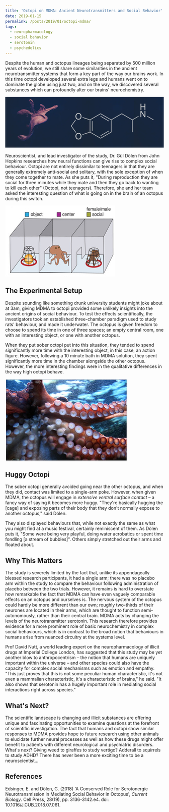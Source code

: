```yaml
---
title: 'Octopi on MDMA: Ancient Neurotransmitters and Social Behavior'
date: 2019-01-15
permalink: /posts/2019/01/octopi-mdma/
tags:
  - neuropharmacology
  - social behavior
  - serotonin
  - psychedelics
---
```


Despite the human and octopus lineages being separated by 500 million years of evolution, we still share some similarities in the ancient neurotransmitter systems that form a key part of the way our brains work. In this time octopi developed several extra legs and humans went on to dominate the globe using just two, and on the way, we discovered several substances which can profoundly alter our brains' neurochemistry.

![Octopus brain structure](/images/octopus-brain.png)

Neuroscientist, and lead investigator of the study, Dr. Gül Dölen from John Hopkins researches how neural functions can give rise to complex social behaviour. Octopi are not entirely dissimilar to teenagers in that they are generally extremely anti-social and solitary, with the sole exception of when they come together to mate. As she puts it, "During reproduction they are social for three minutes while they mate and then they go back to wanting to kill each other" (Octopi, not teenagers). Therefore, she and her team asked the interesting question of what is going on in the brain of an octopus during this switch.

![Octopus social behavior](/images/octopus-chambers.png)

## The Experimental Setup

Despite sounding like something drunk university students might joke about at 3am, giving MDMA to octopi provided some unlikely insights into the ancient origins of social behaviour. To test the effects scientifically, the investigators took an established three-chamber paradigm used to study rats' behaviour, and made it underwater. The octopus is given freedom to choose to spend its time in one of three spaces; an empty central room, one with an interesting object, or one with another octopus.

When they put sober octopi put into this situation, they tended to spend significantly more time with the interesting object, in this case, an action figure. However, following a 10 minute bath in MDMA solution, they spent significantly more time in the chamber alongside the other octopus. However, the more interesting findings were in the qualitative differences in the way high octopi behave.

![Octopus behavior changes](/images/octopus-behavior.png)

## Huggy Octopi

The sober octopi generally avoided going near the other octopus, and when they did, contact was limited to a single-arm poke. However, when given MDMA, the octopus will engage in *extensive ventral surface contact* – a fancy way of saying it becomes more huggy. "They're basically hugging the [cage] and exposing parts of their body that they don't normally expose to another octopus," said Dölen.

They also displayed behaviours that, while not exactly the same as what you might find at a music festival, certainly reminiscent of them. As Dölen puts it, "Some were being very playful, doing water acrobatics or spent time fondling [a stream of bubbles]". Others simply stretched out their arms and floated about.

## Why This Matters

The study is severely limited by the fact that, unlike its appendageally blessed research participants, it had a single arm; there was no placebo arm within the study to compare the behaviour following administration of placebo between the two trials. However, it remains is hard to overstate how remarkable the fact that MDMA can have even vaguely comparable effects on an octopus and ourselves is. The nervous system of the octopus could hardly be more different than our own; roughly two-thirds of their neurones are located in their arms, which are thought to function semi-autonomously, rather than their central brain. MDMA acts by changing the levels of the neurotransmitter serotonin. This research therefore provides evidence for a more prominent role of basic neurochemistry in complex social behaviours, which is in contrast to the broad notion that behaviours in humans arise from nuanced circuitry at the systems level.

Prof David Nutt, a world leading expert on the neuropharmacology of illicit drugs at Imperial College London, has suggested that this study may be yet another blow to anthropocentrism – the notion that humans are uniquely important within the universe – and other species could also have the capacity for complex social mechanisms such as emotion and empathy. "This just proves that this is not some peculiar human characteristic, it's not even a mammalian characteristic, it's a characteristic of brains," he said. "It also shows that serotonin has a hugely important role in mediating social interactions right across species."

## What's Next?

The scientific landscape is changing and illicit substances are offering unique and fascinating opportunities to examine questions at the forefront of scientific investigation. The fact that humans and octopi show similar responses to MDMA provides hope to future research using other animals to elucidate further neural processes as well as how these drugs might offer benefit to patients with different neurological and psychiatric disorders. What's next? Giving weed to giraffes to study vertigo? Adderall to squirrels to study ADHD? There has never been a more exciting time to be a neuroscientist…

## References

Edsinger, E. and Dölen, G. (2018) 'A Conserved Role for Serotonergic Neurotransmission in Mediating Social Behavior in Octopus', *Current Biology*. Cell Press, 28(19), pp. 3136-3142.e4. doi: 10.1016/J.CUB.2018.07.061.
